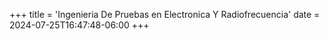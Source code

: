 +++
title = 'Ingenieria De Pruebas en Electronica Y Radiofrecuencia'
date = 2024-07-25T16:47:48-06:00
+++
